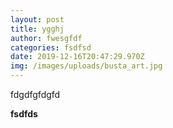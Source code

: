 ```yaml
---
layout: post
title: ygghj
author: fwesgfdf
categories: fsdfsd
date: 2019-12-16T20:47:29.970Z
img: /images/uploads/busta_art.jpg
---
```

fdgdfgfdgfd

**fsdfds**
